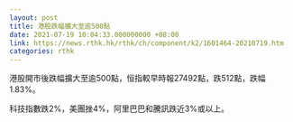 ```yaml
---
layout: post
title: 港股跌幅擴大至逾500點
date: 2021-07-19 10:04:33.000000000 +08:00
link: https://news.rthk.hk/rthk/ch/component/k2/1601464-20210719.htm
categories: rthk
---
```


港股開市後跌幅擴大至逾500點，恒指較早時報27492點，跌512點，跌幅1.83%。

科技指數跌2%，美團挫4%，阿里巴巴和騰訊跌近3%或以上。
